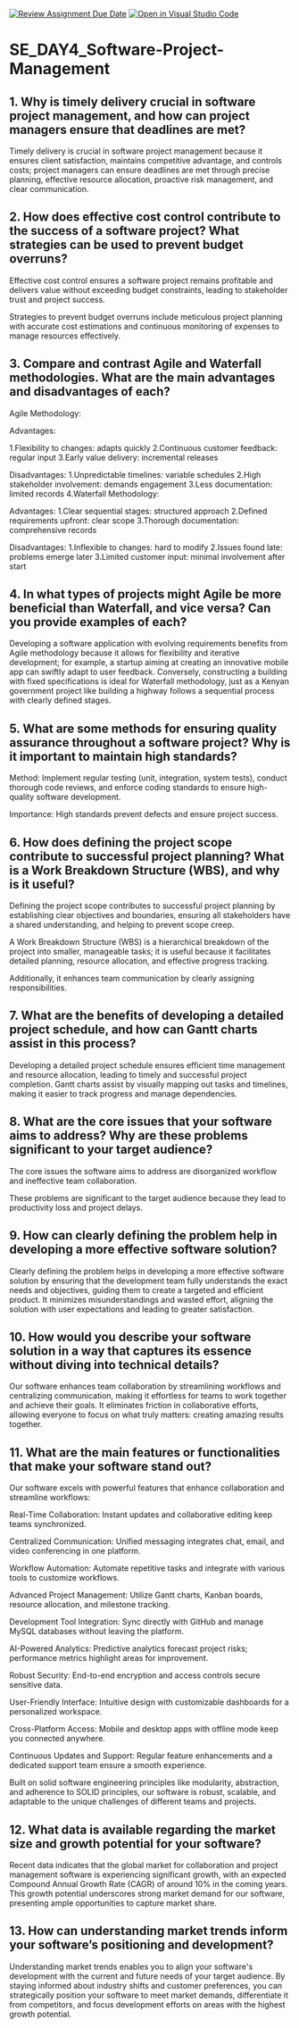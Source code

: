 [![Review Assignment Due Date](https://classroom.github.com/assets/deadline-readme-button-22041afd0340ce965d47ae6ef1cefeee28c7c493a6346c4f15d667ab976d596c.svg)](https://classroom.github.com/a/9pw6JKcu)
[![Open in Visual Studio Code](https://classroom.github.com/assets/open-in-vscode-2e0aaae1b6195c2367325f4f02e2d04e9abb55f0b24a779b69b11b9e10269abc.svg)](https://classroom.github.com/online_ide?assignment_repo_id=18454729&assignment_repo_type=AssignmentRepo)
# SE_DAY4_Software-Project-Management
## 1. Why is timely delivery crucial in software project management, and how can project managers ensure that deadlines are met?
Timely delivery is crucial in software project management because it ensures client satisfaction, maintains competitive advantage, and controls costs; project managers can ensure deadlines are met through precise planning, effective resource allocation, proactive risk management, and clear communication.
## 2. How does effective cost control contribute to the success of a software project? What strategies can be used to prevent budget overruns?
Effective cost control ensures a software project remains profitable and delivers value without exceeding budget constraints, leading to stakeholder trust and project success.

Strategies to prevent budget overruns include meticulous project planning with accurate cost estimations and continuous monitoring of expenses to manage resources effectively.

## 3. Compare and contrast Agile and Waterfall methodologies. What are the main advantages and disadvantages of each?
Agile Methodology:                                                  

Advantages:

1.Flexibility to changes: adapts quickly
2.Continuous customer feedback: regular input
3.Early value delivery: incremental releases

Disadvantages:
1.Unpredictable timelines: variable schedules
2.High stakeholder involvement: demands engagement
3.Less documentation: limited records
4.Waterfall Methodology:

Advantages:
1.Clear sequential stages: structured approach
2.Defined requirements upfront: clear scope
3.Thorough documentation: comprehensive records

Disadvantages:
1.Inflexible to changes: hard to modify
2.Issues found late: problems emerge later
3.Limited customer input: minimal involvement after start



## 4. In what types of projects might Agile be more beneficial than Waterfall, and vice versa? Can you provide examples of each?
Developing a software application with evolving requirements benefits from Agile methodology because it allows for flexibility and iterative development; for example, a startup aiming at creating an innovative mobile app can swiftly adapt to user feedback. Conversely, constructing a building with fixed specifications is ideal for Waterfall methodology, just as a Kenyan government project like building a highway follows a sequential process with clearly defined stages.
## 5. What are some methods for ensuring quality assurance throughout a software project? Why is it important to maintain high standards?

Method: Implement regular testing (unit, integration, system tests), conduct thorough code reviews, and enforce coding standards to ensure high-quality software development.

Importance: High standards prevent defects and ensure project success.

## 6. How does defining the project scope contribute to successful project planning? What is a Work Breakdown Structure (WBS), and why is it useful?
Defining the project scope contributes to successful project planning by establishing clear objectives and boundaries, ensuring all stakeholders have a shared understanding, and helping to prevent scope creep.

A Work Breakdown Structure (WBS) is a hierarchical breakdown of the project into smaller, manageable tasks; it is useful because it facilitates detailed planning, resource allocation, and effective progress tracking.

Additionally, it enhances team communication by clearly assigning responsibilities.


## 7. What are the benefits of developing a detailed project schedule, and how can Gantt charts assist in this process?
Developing a detailed project schedule ensures efficient time management and resource allocation, leading to timely and successful project completion. Gantt charts assist by visually mapping out tasks and timelines, making it easier to track progress and manage dependencies.

## 8. What are the core issues that your software aims to address? Why are these problems significant to your target audience?
The core issues the software aims to address are disorganized workflow and ineffective team collaboration.

These problems are significant to the target audience because they lead to productivity loss and project delays.

## 9. How can clearly defining the problem help in developing a more effective software solution?
Clearly defining the problem helps in developing a more effective software solution by ensuring that the development team fully understands the exact needs and objectives, guiding them to create a targeted and efficient product. It minimizes misunderstandings and wasted effort, aligning the solution with user expectations and leading to greater satisfaction.
## 10. How would you describe your software solution in a way that captures its essence without diving into technical details?
Our software enhances team collaboration by streamlining workflows and centralizing communication, making it effortless for teams to work together and achieve their goals. It eliminates friction in collaborative efforts, allowing everyone to focus on what truly matters: creating amazing results together.


## 11. What are the main features or functionalities that make your software stand out?
Our software excels with powerful features that enhance collaboration and streamline workflows:

Real-Time Collaboration: Instant updates and collaborative editing keep teams synchronized.

Centralized Communication: Unified messaging integrates chat, email, and video conferencing in one platform.

Workflow Automation: Automate repetitive tasks and integrate with various tools to customize workflows.

Advanced Project Management: Utilize Gantt charts, Kanban boards, resource allocation, and milestone tracking.

Development Tool Integration: Sync directly with GitHub and manage MySQL databases without leaving the platform.

AI-Powered Analytics: Predictive analytics forecast project risks; performance metrics highlight areas for improvement.

Robust Security: End-to-end encryption and access controls secure sensitive data.

User-Friendly Interface: Intuitive design with customizable dashboards for a personalized workspace.

Cross-Platform Access: Mobile and desktop apps with offline mode keep you connected anywhere.

Continuous Updates and Support: Regular feature enhancements and a dedicated support team ensure a smooth experience.

Built on solid software engineering principles like modularity, abstraction, and adherence to SOLID principles, our software is robust, scalable, and adaptable to the unique challenges of different teams and projects.


## 12. What data is available regarding the market size and growth potential for your software?
Recent data indicates that the global market for collaboration and project management software is experiencing significant growth, with an expected Compound Annual Growth Rate (CAGR) of around 10% in the coming years. This growth potential underscores strong market demand for our software, presenting ample opportunities to capture market share.
## 13. How can understanding market trends inform your software’s positioning and development?
Understanding market trends enables you to align your software's development with the current and future needs of your target audience. By staying informed about industry shifts and customer preferences, you can strategically position your software to meet market demands, differentiate it from competitors, and focus development efforts on areas with the highest growth potential.